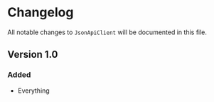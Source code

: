 # Changelog

All notable changes to `JsonApiClient` will be documented in this file.

## Version 1.0

### Added
- Everything
